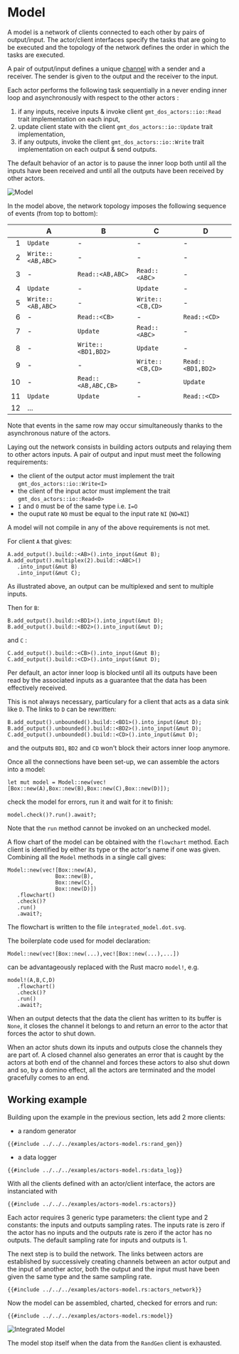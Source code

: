 # Model

A model is a network of clients connected to each other by pairs of output/input.
The actor/client interfaces specify the tasks that are going to be executed and the topology of the network defines the order in which the tasks are executed.

A pair of output/input defines a unique [channel](https://docs.rs/flume/latest/flume/)  with a sender and a receiver.
The sender is given to the output and the receiver to the input. 

Each actor performs the following task sequentially in a never ending inner loop and asynchronously with respect to the other actors :
 1. if any inputs, receive inputs & invoke client `gmt_dos_actors::io::Read` trait implementation on each input,
 2. update client state with the client `gmt_dos_actors::io::Update` trait implementation,
 3. if any outputs, invoke the client `gmt_dos_actors::io::Write` trait implementation on each output & send outputs.

 The default behavior of an actor is to pause the inner loop both until all the inputs have been received and until all the outputs have been received by other actors.

 ![Model](model.svg)

In the model above, the network topology imposes the following sequence of events (from top to bottom):

|| A | B | C | D |
|-:|---|---|---|---|
|1| `Update` | - | - | - |
|2| `Write::<AB,ABC>`| - | - | - |
|3| - | `Read::<AB,ABC>` | `Read::<ABC>` | - |
|4| `Update` | - | `Update` | - |
|5| `Write::<AB,ABC>` | - | `Write::<CB,CD>` | - | 
|6| - | `Read::<CB>` | - | `Read::<CD>` |
|7| - | `Update` | `Read::<ABC>` | - |
|8| - | `Write::<BD1,BD2>` | `Update` | - |
|9| - | - | `Write::<CB,CD>` | `Read::<BD1,BD2>` |
|10| - | `Read::<AB,ABC,CB>` | - | `Update` |
|11| `Update` | `Update` | - | `Read::<CD>` | 
|12| ...

Note that events in the same row may occur simultaneously thanks to the asynchronous nature of the actors.

Laying out the network consists in building actors outputs and relaying them to other actors inputs.
A pair of output and input must meet the following requirements:
 * the client of the output actor must implement the trait `gmt_dos_actors::io::Write<I>`
 * the client of the input actor must implement the trait `gmt_dos_actors::io::Read<O>`
 * `I` and `O` must be of the same type i.e. `I=O`
 * the ouput rate `NO` must be equal to the input rate `NI` (`NO=NI`)

A model will not compile in any of the above requirements is not met.

 For client `A` that gives:
 ```rust,no_run,noplayground
A.add_output().build::<AB>().into_input(&mut B);
A.add_output().multiplex(2).build::<ABC>()
    .into_input(&mut B)
    .into_input(&mut C);
 ```
As illustrated above, an output can be multiplexed and sent to multiple inputs.

Then for `B`:
 ```rust,no_run,noplayground
B.add_output().build::<BD1>().into_input(&mut D);
B.add_output().build::<BD2>().into_input(&mut D);
 ```
and `C` :
  ```rust,no_run,noplayground
C.add_output().build::<CB>().into_input(&mut B);
C.add_output().build::<CD>().into_input(&mut D);
 ```
Per default, an actor inner loop is blocked until all its outputs have been read by the associated inputs as a guarantee that the data has been effectively received.

This is not always necessary, particulary for a client that acts as a data sink like `D`.
The links to `D` can be rewritten:
 ```rust,no_run,noplayground
B.add_output().unbounded().build::<BD1>().into_input(&mut D);
B.add_output().unbounded().build::<BD2>().into_input(&mut D);
C.add_output().unbounded().build::<CD>().into_input(&mut D);
 ```
and the outputs `BD1`, `BD2` and `CD` won't block their actors inner loop anymore.

Once all the connections have been set-up, we can assemble the actors into a model:
 ```rust,no_run,noplayground
let mut model = Model::new(vec![Box::new(A),Box::new(B),Box::new(C),Box::new(D)]);
```
check the model for errors, run it and wait for it to finish:
 ```rust,no_run,noplayground
model.check()?.run().await?;
```
Note that the `run` method cannot be invoked on an unchecked model.

A flow chart of the model can be obtained with the `flowchart` method.
Each client is identified by either its type or the actor's name if one was given.
Combining all the `Model` methods in a single call gives:
 ```rust,no_run,noplayground
Model::new(vec![Box::new(A),
                Box::new(B),
                Box::new(C),
                Box::new(D)])
    .flowchart()
    .check()?
    .run()
    .await?;
```
The flowchart is written to the file `integrated_model.dot.svg`.

The boilerplate code used for model declaration: 
```rust,no_run,noplayground
Model::new(vec![Box::new(...),vec![Box::new(...),...])
```
can be advantageously replaced with the Rust macro ```model!```, e.g.
 ```rust,no_run,noplayground
model!(A,B,C,D)
    .flowchart()
    .check()?
    .run()
    .await?;
```
When an output detects that the data the client has written to its buffer is `None`, it closes the channel it belongs to and return an error to the actor that forces the actor to shut down.

When an actor shuts down its inputs and outputs close the channels they are part of.
A closed channel also generates an error that is caught by the actors at both end of the channel and forces these actors to also shut down and so, by a domino effect, all the actors are terminated and the model gracefully comes to an end.

## Working example 

Building upon the example in the previous section, lets add 2 more clients:

 * a random generator
```rust,no_run,noplayground
{{#include ../../../examples/actors-model.rs:rand_gen}}
```
 * a data logger
```rust,no_run,noplayground
{{#include ../../../examples/actors-model.rs:data_log}}
```

 With all the clients defined with an actor/client interface, the actors are instanciated with
```rust,no_run,noplayground
{{#include ../../../examples/actors-model.rs:actors}}
```
Each actor requires 3 generic type parameters: the client type and 2 constants: the inputs and outputs sampling rates.
The inputs rate is zero if the actor has no inputs and the outputs rate is zero if the actor has no outputs.
The default sampling rate for inputs and outputs is 1.

The next step is to build the network. The links between actors are established by successively creating channels between an actor output and the input of another actor, both the output and the input must have been given the same type and the same sampling rate. 
```rust,no_run,noplayground
{{#include ../../../examples/actors-model.rs:actors_network}}
```
Now the model can be assembled, charted, checked for errors and run:
```rust,no_run,noplayground
{{#include ../../../examples/actors-model.rs:model}}
```
![Integrated Model](integrated_model.dot.svg)

The model stop itself when the data from the `RandGen` client is exhausted.

